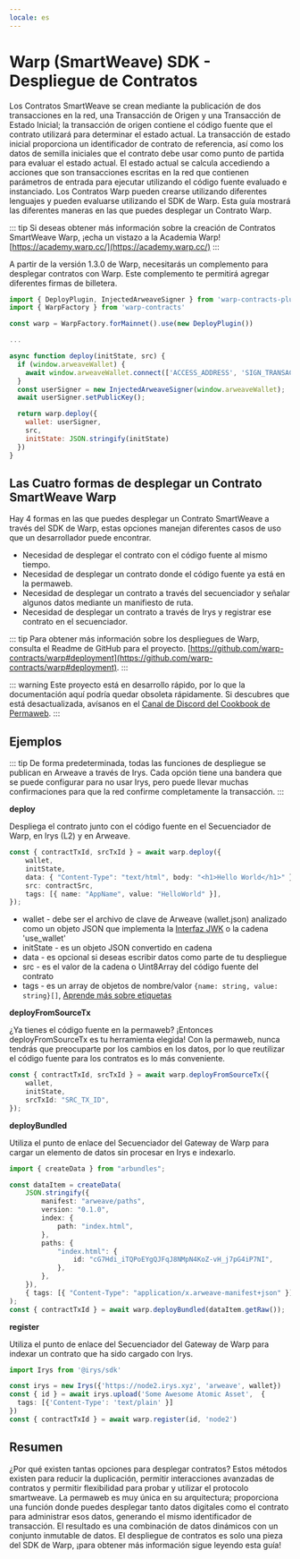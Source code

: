 ```yaml
---
locale: es
---
```


# Warp (SmartWeave) SDK - Despliegue de Contratos

Los Contratos SmartWeave se crean mediante la publicación de dos transacciones en la red, una Transacción de Origen y una Transacción de Estado Inicial; la transacción de origen contiene el código fuente que el contrato utilizará para determinar el estado actual. La transacción de estado inicial proporciona un identificador de contrato de referencia, así como los datos de semilla iniciales que el contrato debe usar como punto de partida para evaluar el estado actual. El estado actual se calcula accediendo a acciones que son transacciones escritas en la red que contienen parámetros de entrada para ejecutar utilizando el código fuente evaluado e instanciado. Los Contratos Warp pueden crearse utilizando diferentes lenguajes y pueden evaluarse utilizando el SDK de Warp. Esta guía mostrará las diferentes maneras en las que puedes desplegar un Contrato Warp.

::: tip
Si deseas obtener más información sobre la creación de Contratos SmartWeave Warp, ¡echa un vistazo a la Academia Warp! [https://academy.warp.cc/](https://academy.warp.cc/)
:::

A partir de la versión 1.3.0 de Warp, necesitarás un complemento para desplegar contratos con Warp. Este complemento te permitirá agregar diferentes firmas de billetera.

```js
import { DeployPlugin, InjectedArweaveSigner } from 'warp-contracts-plugin-deploy'
import { WarpFactory } from 'warp-contracts'

const warp = WarpFactory.forMainnet().use(new DeployPlugin())

...

async function deploy(initState, src) {
  if (window.arweaveWallet) {
    await window.arweaveWallet.connect(['ACCESS_ADDRESS', 'SIGN_TRANSACTION', 'ACCESS_PUBLIC_KEY', 'SIGNATURE']);
  }
  const userSigner = new InjectedArweaveSigner(window.arweaveWallet);
  await userSigner.setPublicKey();

  return warp.deploy({
    wallet: userSigner,
    src,
    initState: JSON.stringify(initState)
  })
}
```

## Las Cuatro formas de desplegar un Contrato SmartWeave Warp

Hay 4 formas en las que puedes desplegar un Contrato SmartWeave a través del SDK de Warp, estas opciones manejan diferentes casos de uso que un desarrollador puede encontrar.

-   Necesidad de desplegar el contrato con el código fuente al mismo tiempo.
-   Necesidad de desplegar un contrato donde el código fuente ya está en la permaweb.
-   Necesidad de desplegar un contrato a través del secuenciador y señalar algunos datos mediante un manifiesto de ruta.
-   Necesidad de desplegar un contrato a través de Irys y registrar ese contrato en el secuenciador.

::: tip
Para obtener más información sobre los despliegues de Warp, consulta el Readme de GitHub para el proyecto. [https://github.com/warp-contracts/warp#deployment](https://github.com/warp-contracts/warp#deployment).
:::

::: warning
Este proyecto está en desarrollo rápido, por lo que la documentación aquí podría quedar obsoleta rápidamente. Si descubres que está desactualizada, avísanos en el [Canal de Discord del Cookbook de Permaweb](https://discord.gg/haCAX3shxF).
:::

## Ejemplos

::: tip
De forma predeterminada, todas las funciones de despliegue se publican en Arweave a través de Irys. Cada opción tiene una bandera que se puede configurar para no usar Irys, pero puede llevar muchas confirmaciones para que la red confirme completamente la transacción.
:::

**deploy**

Despliega el contrato junto con el código fuente en el Secuenciador de Warp, en Irys (L2) y en Arweave.

```ts
const { contractTxId, srcTxId } = await warp.deploy({
	wallet,
	initState,
	data: { "Content-Type": "text/html", body: "<h1>Hello World</h1>" },
	src: contractSrc,
	tags: [{ name: "AppName", value: "HelloWorld" }],
});
```

-   wallet - debe ser el archivo de clave de Arweave (wallet.json) analizado como un objeto JSON que implementa la [Interfaz JWK](https://rfc-editor.org/rfc/rfc7517) o la cadena 'use_wallet'
-   initState - es un objeto JSON convertido en cadena
-   data - es opcional si deseas escribir datos como parte de tu despliegue
-   src - es el valor de la cadena o Uint8Array del código fuente del contrato
-   tags - es un array de objetos de nombre/valor `{name: string, value: string}[]`, [Aprende más sobre etiquetas](../../../concepts/tags.md)

**deployFromSourceTx**

¿Ya tienes el código fuente en la permaweb? ¡Entonces deployFromSourceTx es tu herramienta elegida! Con la permaweb, nunca tendrás que preocuparte por los cambios en los datos, por lo que reutilizar el código fuente para los contratos es lo más conveniente.

```ts
const { contractTxId, srcTxId } = await warp.deployFromSourceTx({
	wallet,
	initState,
	srcTxId: "SRC_TX_ID",
});
```

**deployBundled**

Utiliza el punto de enlace del Secuenciador del Gateway de Warp para cargar un elemento de datos sin procesar en Irys e indexarlo.

```ts
import { createData } from "arbundles";

const dataItem = createData(
	JSON.stringify({
		manifest: "arweave/paths",
		version: "0.1.0",
		index: {
			path: "index.html",
		},
		paths: {
			"index.html": {
				id: "cG7Hdi_iTQPoEYgQJFqJ8NMpN4KoZ-vH_j7pG4iP7NI",
			},
		},
	}),
	{ tags: [{ "Content-Type": "application/x.arweave-manifest+json" }] },
);
const { contractTxId } = await warp.deployBundled(dataItem.getRaw());
```

**register**

Utiliza el punto de enlace del Secuenciador del Gateway de Warp para indexar un contrato que ha sido cargado con Irys.

```ts
import Irys from '@irys/sdk'

const irys = new Irys({'https://node2.irys.xyz', 'arweave', wallet})
const { id } = await irys.upload('Some Awesome Atomic Asset',  {
  tags: [{'Content-Type': 'text/plain' }]
})
const { contractTxId } = await warp.register(id, 'node2')
```

## Resumen

¿Por qué existen tantas opciones para desplegar contratos? Estos métodos existen para reducir la duplicación, permitir interacciones avanzadas de contratos y permitir flexibilidad para probar y utilizar el protocolo smartweave. La permaweb es muy única en su arquitectura; proporciona una función donde puedes desplegar tanto datos digitales como el contrato para administrar esos datos, generando el mismo identificador de transacción. El resultado es una combinación de datos dinámicos con un conjunto inmutable de datos. El despliegue de contratos es solo una pieza del SDK de Warp, ¡para obtener más información sigue leyendo esta guía!
